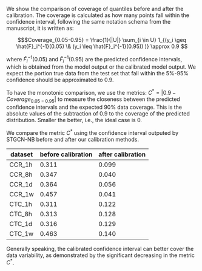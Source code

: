 We show the comparison of coverage of quantiles before and after the calibration. The coverage is calculated as how many points fall within the confidence interval, following the same notation schema from the manuscript, it is written as:

```math
$Coverage_{0.05-0.95}  = \frac{1}{|U|} \sum_{i \in U} 1_{(y_i \geq \hat{F}_i^{-1}(0.05) \& (y_i \leq \hat{F}_i^{-1}(0.95)) )} \approx 0.9 
```

where $\hat{F}_i^{-1}(0.05)$ and $\hat{F}_i^{-1}(0.95)$ are the predicted confidence intervals, which is obtained from the model output or the calibrated model output. We expect the portion true data from the test set that fall within the 5%-95% confidence should be approximated to 0.9.

To have the monotonic comparison, we use the metrics:
$C^* = |0.9-Coverage_{0.05-0.95}|$ to measure the closeness between the predicted confidence intervals and the expected 90% data coverage. This is the absolute values of the subtraction of 0.9 to the coverage of the predicted distribution. Smaller the better, i.e., the ideal case is 0.

We compare the metric $C^*$ using the confidence interval outputed by STGCN-NB before and after our calibration methods.

| dataset  | before calibration  | after calibration | 
|---|---|---|
|  CCR_1h | 0.311  |  0.099 | 
|  CCR_8h | 0.347  |  0.040 | 
|  CCR_1d | 0.364  |  0.056 | 
|  CCR_1w | 0.457  |  0.041 | 
|  CTC_1h | 0.311  |  0.122 | 
|  CTC_8h | 0.313  |  0.128 | 
|  CTC_1d | 0.316  |  0.129 | 
|  CTC_1w | 0.463  |  0.140 | 

Generally speaking, the calibrated confidence interval can better cover the data variability, as demonstrated by the significant decreasing in the metric $C^*$.